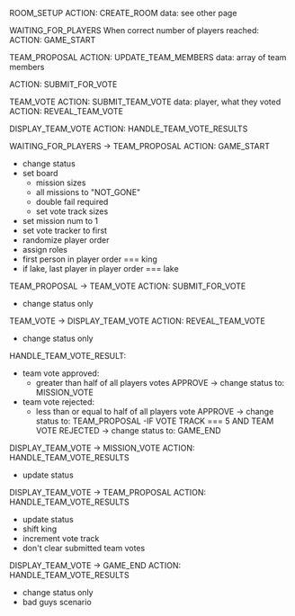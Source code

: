 ROOM_SETUP
  ACTION: CREATE_ROOM
  data:
    see other page

WAITING_FOR_PLAYERS
  When correct number of players reached:
    ACTION: GAME_START

TEAM_PROPOSAL
  ACTION: UPDATE_TEAM_MEMBERS
    data: array of team members
  <!-- ACTION: SUBMIT_FOR_DISCUSSION -->
  ACTION: SUBMIT_FOR_VOTE

TEAM_VOTE
  ACTION: SUBMIT_TEAM_VOTE
    data: player, what they voted
  ACTION: REVEAL_TEAM_VOTE

DISPLAY_TEAM_VOTE
  ACTION: HANDLE_TEAM_VOTE_RESULTS

WAITING_FOR_PLAYERS -> TEAM_PROPOSAL
ACTION: GAME_START
- change status
- set board
  - mission sizes
  - all missions to "NOT_GONE"
  - double fail required
  - set vote track sizes
- set mission num to 1
- set vote tracker to first
- randomize player order
- assign roles
- first person in player order === king
- if lake, last player in player order === lake

TEAM_PROPOSAL -> TEAM_VOTE
ACTION: SUBMIT_FOR_VOTE
- change status only

TEAM_VOTE -> DISPLAY_TEAM_VOTE
ACTION: REVEAL_TEAM_VOTE
- change status only

HANDLE_TEAM_VOTE_RESULT:
- team vote approved:
  - greater than half of all players votes APPROVE
  -> change status to: MISSION_VOTE
- team vote rejected:
  - less than or equal to half of all players vote APPROVE
  -> change status to: TEAM_PROPOSAL
-IF VOTE TRACK === 5 AND TEAM VOTE REJECTED
  -> change status to: GAME_END

DISPLAY_TEAM_VOTE -> MISSION_VOTE
ACTION: HANDLE_TEAM_VOTE_RESULTS
- update status

DISPLAY_TEAM_VOTE -> TEAM_PROPOSAL
ACTION: HANDLE_TEAM_VOTE_RESULTS
- update status
- shift king
- increment vote track
- don't clear submitted team votes


DISPLAY_TEAM_VOTE -> GAME_END
ACTION: HANDLE_TEAM_VOTE_RESULTS
- change status only
- bad guys scenario